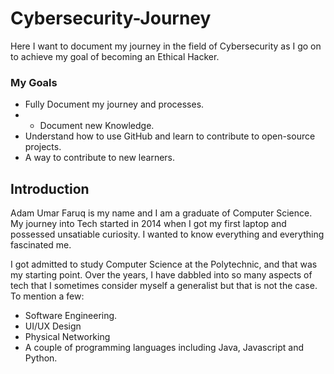 # Cybersecurity-Journey
Here I want to document my journey in the field of Cybersecurity as I go on to achieve my goal of becoming an Ethical Hacker.

### My Goals

- Fully Document my journey and processes.
- - Document new Knowledge.
- Understand how to use GitHub and learn to contribute to open-source projects.
- A way to contribute to new learners.


## Introduction

Adam Umar Faruq is my name and I am a graduate of Computer Science. My journey into Tech started in 2014 when I got my first laptop and possessed unsatiable curiosity. I wanted to know everything and everything fascinated me. 

I got admitted to study Computer Science at the Polytechnic, and that was my starting point. Over the years, I have dabbled into so many aspects of tech that I sometimes consider myself a generalist but that is not the case. To mention a few:

- Software Engineering. 
- UI/UX Design
- Physical Networking
- A couple of programming languages including Java, Javascript and Python.



